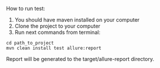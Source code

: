 How to run test:

1. You should have maven installed on your computer
2. Clone the project to your computer
3. Run next commands from terminal:

```
cd path_to_project
mvn clean install test allure:report
```

Report will be generated to the target/allure-report directory.
